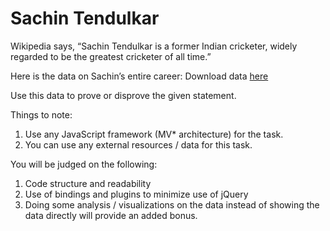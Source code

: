 # Sachin Tendulkar

Wikipedia says, “Sachin Tendulkar is a former Indian cricketer, widely regarded to be the greatest cricketer of all time.”

Here is the data on Sachin’s entire career: Download data [here](https://docs.google.com/spreadsheets/d/1OO7be4TdKe-2ahhJUzClEfIBvyAE0IQNFGDO1iimNuc/edit?usp=sharing)

Use this data to prove or disprove the given statement.

Things to note:

1. Use any JavaScript framework (MV* architecture) for the task.
2. You can use any external resources / data for this task.

You will be judged on the following:

1. Code structure and readability
2. Use of bindings and plugins to minimize use of jQuery
3. Doing some analysis / visualizations on the data instead of showing the data directly will provide an added bonus.